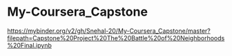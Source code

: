 # My-Coursera_Capstone



https://mybinder.org/v2/gh/Snehal-20/My-Coursera_Capstone/master?filepath=Capstone%20Project%20The%20Battle%20of%20Neighborhoods%20Final.ipynb
